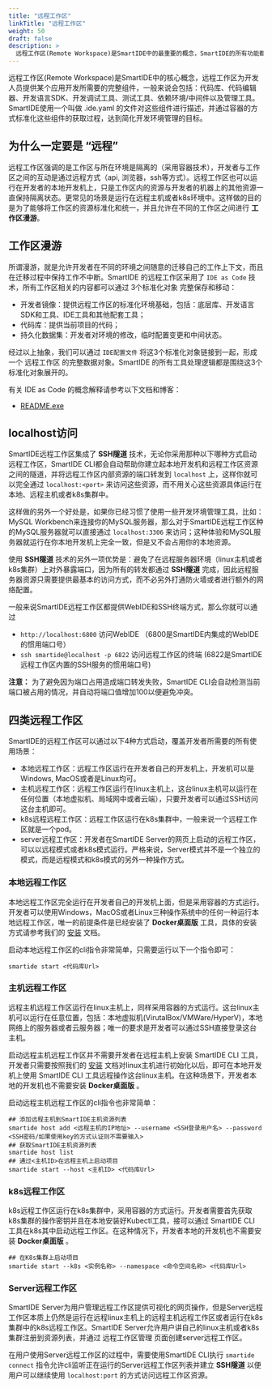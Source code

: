```yaml
---
title: "远程工作区"
linkTitle: "远程工作区"
weight: 50
draft: false
description: >
  远程工作区(Remote Workspace)是SmartIDE中的最重要的概念，SmartIDE的所有功能都是围绕远程工作区展开的。SmartIDE支持3种远程工作区运行模式，本地模式、远程模式和k8s模式。
---
```


远程工作区(Remote Workspace)是SmartIDE中的核心概念，远程工作区为开发人员提供某个应用开发所需要的完整组件，一般来说会包括：代码库、代码编辑器、开发语言SDK、开发调试工具、测试工具、依赖环境/中间件以及管理工具。SmartIDE使用一个叫做 .ide.yaml 的文件对这些组件进行描述，并通过容器的方式标准化这些组件的获取过程，达到简化开发环境管理的目标。

## 为什么一定要是 “远程”

远程工作区强调的是工作区与所在环境是隔离的（采用容器技术），开发者与工作区之间的互动是通过远程方式（api, 浏览器，ssh等方式）。远程工作区也可以运行在开发者的本地开发机上，只是工作区内的资源与开发者的机器上的其他资源一直保持隔离状态。更常见的场景是运行在远程主机或者k8s环境中。这样做的目的是为了能够将工作区的资源标准化和统一，并且允许在不同的工作区之间进行 **工作区漫游**。

## 工作区漫游

所谓漫游，就是允许开发者在不同的环境之间随意的迁移自己的工作上下文，而且在迁移过程中保持工作不中断。SmartIDE 的远程工作区采用了 `IDE as Code` 技术，所有工作区相关的内容都可以通过 3个标准化对象 完整保存和移动：

- 开发者镜像：提供远程工作区的标准化环境基础，包括：底层库、开发语言SDK和工具、IDE工具和其他配套工具；
- 代码库：提供当前项目的代码；
- 持久化数据集：开发者对环境的修改，临时配置变更和中间状态。

经过以上抽象，我们可以通过 `IDE配置文件` 将这3个标准化对象链接到一起，形成一个 远程工作区 的完整数据对象。SmartIDE 的所有工具处理逻辑都是围绕这3个标准化对象展开的。

有关 IDE as Code 的概念解释请参考以下文档和博客：

- [README.exe](/zh/blog/2022-0510-readme-exe/) 

## localhost访问

SmartIDE远程工作区集成了 **SSH隧道** 技术，无论你采用那种以下哪种方式启动远程工作区，SmartIDE CLI都会自动帮助你建立起本地开发机和远程工作区资源之间的隧道，并将远程工作区内部资源的端口转发到 `localhost` 上，这样你就可以完全通过 `localhost:<port>` 来访问这些资源，而不用关心这些资源具体运行在本地、远程主机或者k8s集群中。

这样做的另外一个好处是，如果你已经习惯了使用一些开发环境管理工具，比如：MySQL Workbench来连接你的MySQL服务器，那么对于SmartIDE远程工作区种的MySQL服务器就可以直接通过 `localhost:3306` 来访问；这种体验和MySQL服务器就运行在你本地开发机上完全一致，但是又不会占用你的本地资源。

使用 **SSH隧道** 技术的另外一项优势是：避免了在远程服务器环境（linux主机或者k8s集群）上对外暴露端口，因为所有的转发都通过 **SSH隧道** 完成，因此远程服务器资源只需要提供最基本的访问方式，而不必另外打通防火墙或者进行额外的网络配置。

一般来说SmartIDE远程工作区都提供WebIDE和SSH终端方式，那么你就可以通过

- `http://localhost:6800` 访问WebIDE （6800是SmartIDE内集成的WebIDE的惯用端口号）
- `ssh smartide@localhost -p 6822` 访问远程工作区的终端 (6822是SmartIDE远程工作区内置的SSH服务的惯用端口号)

**注意：** 为了避免因为端口占用造成端口转发失败，SmartIDE CLI会自动检测当前端口被占用的情况，并自动将端口值增加100以便避免冲突。

## 四类远程工作区

SmartIDE的远程工作区可以通过以下4种方式启动，覆盖开发者所需要的所有使用场景：

- 本地远程工作区：远程工作区运行在开发者自己的开发机上，开发机可以是Windows, MacOS或者是Linux均可。
- 主机远程工作区：远程工作区运行在linux主机上，这台linux主机可以运行在任何位置（本地虚拟机、局域网中或者云端），只要开发者可以通过SSH访问这台主机即可。
- k8s远程远程工作区：远程工作区运行在k8s集群中，一般来说一个远程工作区就是一个pod。
- server远程工作区：开发者在SmartIDE Server的网页上启动的远程工作区，可以以远程模式或者k8s模式运行。严格来说，Server模式并不是一个独立的模式，而是远程模式和k8s模式的另外一种操作方式。

### 本地远程工作区

本地远程工作区完全运行在开发者自己的开发机上面，但是采用容器的方式运行。开发者可以使用Windows，MacOS或者Linux三种操作系统中的任何一种运行本地远程工作区，唯一的前提条件是已经安装了 **Docker桌面版** 工具，具体的安装方式请参考我们的 [安装](/zh/docs/install) 文档。

启动本地远程工作区的cli指令非常简单，只需要运行以下一个指令即可：

```shell
smartide start <代码库Url>
```

### 主机远程工作区

远程主机远程工作区运行在linux主机上，同样采用容器的方式运行。这台linux主机可以运行在任意位置，包括：本地虚拟机(VirutalBox/VMWare/HyperV)，本地网络上的服务器或者云服务器；唯一的要求是开发者可以通过SSH直接登录这台主机。

启动远程主机远程工作区并不需要开发者在远程主机上安装 SmartIDE CLI 工具，开发者只需要按照我们的 [安装](/zh/docs/install) 文档对linux主机进行初始化以后，即可在本地开发机上使用 SmartIDE CLI 工具远程操作这台linux主机。在这种场景下，开发者本地的开发机也不需要安装 **Docker桌面版** 。

启动远程主机远程工作区的cli指令也非常简单：

```shell
## 添加远程主机到SmartIDE主机资源列表
smartide host add <远程主机的IP地址> --username <SSH登录用户名> --password <SSH密码/如果使用key的方式认证则不需要输入>
## 获取SmartIDE主机资源列表
smartide host list
## 通过<主机ID>在远程主机上启动项目
smartide start --host <主机ID> <代码库Url>
```

### k8s远程工作区

k8s远程工作区运行在k8s集群中，采用容器的方式运行。开发者需要首先获取k8s集群的操作密钥并且在本地安装好Kubectl工具，接可以通过 SmartIDE CLI 工具在k8s其中启动远程工作区。在这种情况下，开发者本地的开发机也不需要安装 **Docker桌面版** 。

```shell
## 在K8s集群上启动项目
smartide start --k8s <实例名称> --namespace <命令空间名称> <代码库Url>
```

### Server远程工作区

SmartIDE Server为用户管理远程工作区提供可视化的网页操作，但是Server远程工作区本质上仍然是运行在远程linux主机上的远程主机远程工作区或者运行在k8s集群中的k8s远程工作区。SmartIDE Server允许用户讲自己的linux主机或者k8s集群注册到资源列表，并通过 远程工作区管理 页面创建server远程工作区。

在用户使用Server远程工作区的过程中，需要使用SmartIDE CLI执行 `smartide connect` 指令允许cli监听正在运行的Server远程工作区列表并建立 **SSH隧道** 以便用户可以继续使用 `localhost:port` 的方式访问远程工作区资源。

